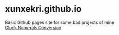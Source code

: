 # xunxekri.github.io
Basic Github pages site for some bad projects of mine  
[Clock Numerals Conversion](/clocknumerals)